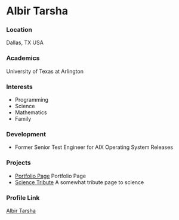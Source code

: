 # Albir Tarsha

### Location

Dallas, TX USA

### Academics

University of Texas at Arlington

### Interests

- Programming
- Science
- Mathematics
- Family

### Development

- Former Senior Test Engineer for AIX Operating System Releases

### Projects

- [Portfolio Page](https://github.com/mtsafe/mtsafe.github.io) Portfolio Page
- [Science Tribute](https://github.com/mtsafe/science_tribute) A somewhat tribute page to science

### Profile Link

[Albir Tarsha](https://github.com/mtsafe)
